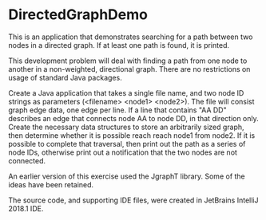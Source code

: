 # DirectedGraphDemo

This is an application that demonstrates searching for a path between two nodes in a directed graph. If at least one
path is found, it is printed. 

This development problem will deal with finding a path from one node to another in a 
non-weighted, directional graph. There are no restrictions on usage of standard Java 
packages. 

Create a Java application that takes a single file name, and two node ID strings as 
parameters (&lt;filename> &lt;node1> &lt;node2>). The file will consist graph edge data,
one edge per line. If a line that contains "AA DD" describes an edge that connects
node AA to node DD, in that direction only. Create the necessary data structures 
to store an arbitrarily sized graph, then determine whether it is possible reach 
reach node1 from node2. If it is possible to complete that traversal, then print out
the path as a series of node IDs, otherwise print out a notification that the two 
nodes are not connected.

An earlier version of this exercise used the JgraphT library. Some of the ideas have been 
retained. 

The source code, and supporting IDE files, were created in JetBrains IntelliJ 2018.1 IDE. 


